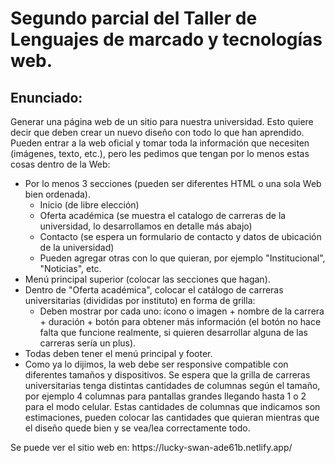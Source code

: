 <h1>Segundo parcial del Taller de Lenguajes de marcado y tecnologías web. </h1>

<h2>Enunciado:</h2>
  
<p>
  Generar una página web de un sitio para nuestra universidad. Esto quiere decir que deben crear un nuevo diseño con todo lo que han aprendido. 
  Pueden entrar a la web oficial y tomar toda la información que necesiten (imágenes, texto, etc.), pero les pedimos que tengan por lo menos estas cosas dentro de la Web:
</p>
<ul>
  <li>
    Por lo menos 3 secciones (pueden ser diferentes HTML o una sola Web bien ordenada). 
    <ul>
      <li> Inicio (de libre elección) </li>
      <li>Oferta académica (se muestra el catalogo de carreras de la universidad, lo desarrollamos en detalle más abajo)</li>
      <li>Contacto (se espera un formulario de contacto y datos de ubicación de la universidad)</li>
      <li>Pueden agregar otras con lo que quieran, por ejemplo "Institucional", "Noticias", etc. </li>
    </ul>
  </li>
  <li>Menú principal superior (colocar las secciones que hagan).</li>
  <li>Dentro de "Oferta académica", colocar el catálogo de carreras universitarias (divididas por instituto) en forma de grilla: 
    <ul>
      <li>Deben mostrar por cada uno: ícono o imagen + nombre de la carrera + duración + botón para obtener más información (el botón no hace falta que funcione realmente, si quieren desarrollar alguna de las carreras sería un plus).
      </li>
    </ul>
  <li>Todas deben tener el menú principal y footer.</li>
  <li>Como ya lo dijimos, la web debe ser responsive compatible con diferentes tamaños y dispositivos. Se espera que la grilla de carreras universitarias tenga distintas cantidades de columnas según el tamaño, por ejemplo 4 columnas para pantallas grandes llegando hasta 1 o 2 para el modo celular. Estas cantidades de columnas que indicamos son estimaciones, pueden colocar las cantidades que quieran mientras que el diseño quede bien y se vea/lea correctamente todo.</li>
  
</ul>

<p> Se puede ver el sitio web en: https://lucky-swan-ade61b.netlify.app/ </p>
